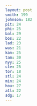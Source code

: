 ```yaml
---
layout: post
smith: 199
johnson: 182
pit: 24
phi: 25
bal: 29
bos: 22
lad: 23
was: 21
kan: 25
tam: 30
nyy: 25
cle: 25
tor: 18
stl: 24
min: 24
hou: 27
atl: 22
sdg: 17
---
```

